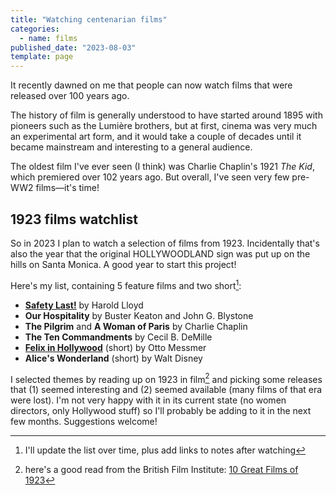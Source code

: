 ```yaml
---
title: "Watching centenarian films"
categories:
  - name: films
published_date: "2023-08-03"
template: page
---
```


It recently dawned on me that people can now watch films that were released over 100 years ago.

The history of film is generally understood to have started around 1895 with pioneers such as the Lumière brothers, but at first, cinema was very much an experimental art form, and it would take a couple of decades until it became mainstream and interesting to a general audience.

The oldest film I've ever seen (I think) was Charlie Chaplin's 1921 _The Kid_, which premiered over 102 years ago. But overall, I've seen very few pre-WW2 films—it's time!

## 1923 films watchlist

So in 2023 I plan to watch a selection of films from 1923. Incidentally that's also the year that the original HOLLYWOODLAND sign was put up on the hills on Santa Monica. A good year to start this project!

Here's my list, containing 5 feature films and two short[^1]:

- [**Safety Last!**](/notes/safety-last-by-harold-lloyd/) by Harold Lloyd
- **Our Hospitality** by Buster Keaton and John G. Blystone
- **The Pilgrim** and **A Woman of Paris** by Charlie Chaplin
- **The Ten Commandments** by Cecil B. DeMille
- [**Felix in Hollywood**](/notes/felix-in-hollywood-by-otto-messmer/) (short) by Otto Messmer
- **Alice's Wonderland** (short) by Walt Disney

I selected themes by reading up on 1923 in film[^2] and picking some releases that (1) seemed interesting and (2) seemed available (many films of that era were lost). I'm not very happy with it in its current state (no women directors, only Hollywood stuff) so I'll probably be adding to it in the next few months. Suggestions welcome!

[^1]: I'll update the list over time, plus add links to notes after watching
[^2]: here's a good read from the British Film Institute: [10 Great Films of 1923](https://www.bfi.org.uk/lists/10-great-films-1923)
